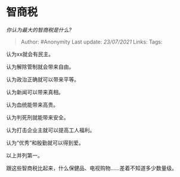# 智商税
*你认为最大的智商税是什么?*

> Author: #Anonymity
> Last update: *23/07/2021*
> Links:
> Tags:

认为xx就会有民主。

认为解除管制就会带来自由。

认为政治正确就可以带来平等。

认为新闻可以带来真相。

认为血统能带来高贵。

认为判死刑就能带来安全。

认为打击企业主就可以提高工人福利。

认为“优秀”和殷勤就可以得到爱。

以上并列第一。

跟这些智商税比起来，什么保健品、电视购物……差着不知道多少数量级。

